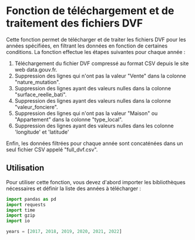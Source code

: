 # Fonction de téléchargement et de traitement des fichiers DVF

Cette fonction permet de télécharger et de traiter les fichiers DVF pour les années spécifiées, en filtrant les données en fonction de certaines conditions. La fonction effectue les étapes suivantes pour chaque année :

1. Téléchargement du fichier DVF compressé au format CSV depuis le site web data.gouv.fr.
2. Suppression des lignes qui n'ont pas la valeur "Vente" dans la colonne "nature_mutation".
3. Suppression des lignes ayant des valeurs nulles dans la colonne "surface_reelle_bati".
4. Suppression des lignes ayant des valeurs nulles dans la colonne "valeur_fonciere".
5. Suppression des lignes qui n'ont pas la valeur "Maison" ou "Appartement" dans la colonne "type_local".
6. Suppression des lignes ayant des valeurs nulles dans les colonne 'longitude' et 'latitude'

Enfin, les données filtrées pour chaque année sont concaténées dans un seul fichier CSV appelé "full_dvf.csv".

## Utilisation

Pour utiliser cette fonction, vous devez d'abord importer les bibliothèques nécessaires et définir la liste des années à télécharger :

```python
import pandas as pd
import requests
import time
import gzip
import io

years = [2017, 2018, 2019, 2020, 2021, 2022]
